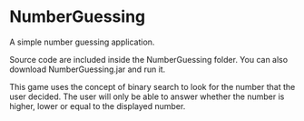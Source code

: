 # NumberGuessing
A simple number guessing application.

Source code are included inside the NumberGuessing folder.
You can also download NumberGuessing.jar and run it.

This game uses the concept of binary search to look for the number that the user decided.
The user will only be able to answer whether the number is higher, lower or equal to the displayed number.

